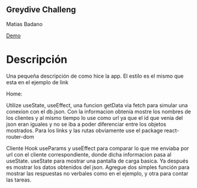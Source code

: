 ## Greydive Challeng
Matias Badano

 [Demo](https://genuine-kulfi-3cbeb0.netlify.app)


# Descripción
Una pequeña descripción de como hice la app.
El estilo es el mismo que esta en el ejemplo de link 

Home:

Utilize useState, useEffect, una funcion getData via fetch para simular una conexion con el db.json. Con la informacion obtenía mostre los nombres de los clientes y al mismo tiempo lo use como url ya que el id que venia del json eran iguales y no se iba a poder diferenciar entre los objetos mostrados.
Para los links y las rutas obviamente use el package react-router-dom

Cliente
Hook useParams y useEffect para comparar lo que me enviaba por url con el cliente correspondiente, donde dicha informacion pasa al useState.
useState para mostrar una pantalla de carga basica. Ya después es mostrar los datos obtenidos del json. Agregue dos simples función para mostrar las respuestas no verbales como en el ejemplo, y otra para contar las tareas. 
